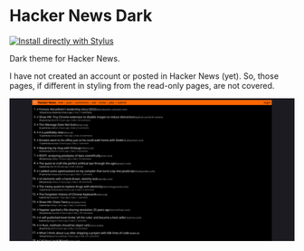 # Hacker News Dark

[![Install directly with Stylus](https://img.shields.io/badge/Install%20directly%20with-Stylus-238b8b.svg)](https://github.com/aruncveli/userstyles/raw/main/hackernews/hackernews.user.styl)

Dark theme for Hacker News.

I have not created an account or posted in Hacker News (yet). So, those pages, if different in styling from the read-only pages, are not covered.

![Screenshot of Hacker News](screenshot.png)
